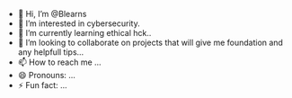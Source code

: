 - 👋 Hi, I’m @Blearns
- 👀 I’m interested in cybersecurity. 
- 🌱 I’m currently learning ethical hck..
- 💞️ I’m looking to collaborate on projects that will give me foundation and any helpfull tips...
- 📫 How to reach me ...
- 😄 Pronouns: ...
- ⚡ Fun fact: ...

<!---
Blearns/Blearns is a ✨ special ✨ repository because its `README.md` (this file) appears on your GitHub profile.
You can click the Preview link to take a look at your changes.
--->
